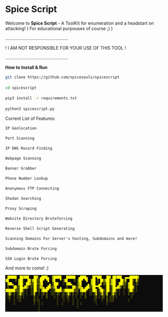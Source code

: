 # Spice Script

Welcome to **Spice Script** - A ToolKit for enumeration and a headstart on attacking! ( For educational purpouses of course ;) )

..................................................

! I AM NOT RESPONSIBLE FOR YOUR USE OF THIS TOOL !

..................................................

**How to Install & Run**
```bash
git clone https://github.com/spicesouls/spicescript

cd spicescript

pip3 install -r requirements.txt

python3 spicescript.py
```

Current List of Features:
```
IP Geolocation

Port Scanning

IP DNS Record Finding

Webpage Scanning

Banner Grabber

Phone Number Lookup

Anonymous FTP Connecting

Shodan Searching

Proxy Scraping

Website Directory Bruteforcing

Reverse Shell Script Generating

Scanning Domains For Server's hosting, Subdomains and more!

Subdomain Brute Forcing

SSH Login Brute Forcing
```

And more to come! :)

![Image of SpiceScript](spicescriptv2.PNG)
